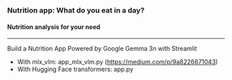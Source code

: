 ### Nutrition app: What do you eat in a day?
#### Nutrition analysis for your need
---

Build a Nutrition App Powered by Google Gemma 3n with Streamlit

- With mlx_vlm: app_mlx_vlm.py (https://medium.com/p/9a8226671043)
- With Hugging Face transformers: app.py
